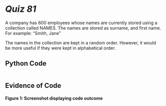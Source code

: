 # *Quiz 81* #
 A company has 600 employees whose names are currently stored using a collection called NAMES. The names are stored as surname, and first name. For example: “Smith, Jane” 

The names in the collection are kept in a random order. However, it would be more useful if they were kept in alphabetical order. 


## Python Code
```.py


```

## Evidence of Code

#### Figure 1: Screenshot displaying code outcome



